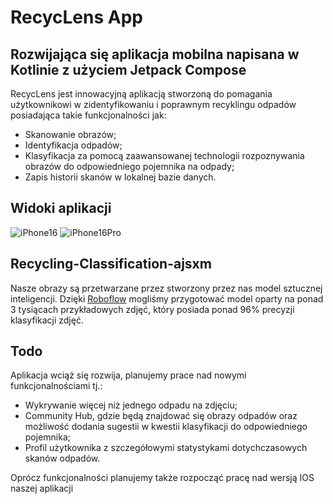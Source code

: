 # RecycLens App

## Rozwijająca się aplikacja mobilna napisana w Kotlinie z użyciem Jetpack Compose

RecycLens jest innowacyjną aplikacją stworzoną do pomagania użytkownikowi w zidentyfikowaniu i poprawnym recyklingu odpadów posiadająca takie funkcjonalności jak:
* Skanowanie obrazów;
* Identyfikacja odpadów;
* Klasyfikacja za pomocą zaawansowanej technologii rozpoznywania obrazów do odpowiedniego pojemnika na odpady;
* Zapis historii skanów w lokalnej bazie danych.

## Widoki aplikacji

![iPhone16](https://github.com/user-attachments/assets/4655cb34-6fcb-4097-aa81-270e65884434)
![iPhone16Pro](https://github.com/user-attachments/assets/09fdaf5a-0551-4a13-96d3-8f109ac62fa9)

## Recycling-Classification-ajsxm
Nasze obrazy są przetwarzane przez stworzony przez nas model sztucznej inteligencji.
Dzięki [Roboflow](https://roboflow.com/) mogliśmy przygotować model oparty na ponad 3 tysiącach przykładowych zdjęć, który posiada ponad 96% precyzji klasyfikacji zdjęć.

## Todo
Aplikacja wciąż się rozwija, planujemy prace nad nowymi funkcjonalnościami tj.: 
* Wykrywanie więcej niż jednego odpadu na zdjęciu;
* Community Hub, gdzie będą znajdować się obrazy odpadów oraz możliwość dodania sugestii w kwestii klasyfikacji do odpowiedniego pojemnika;
* Profil użytkownika z szczegółowymi statystykami dotychczasowych skanów odpadów.

Oprócz funkcjonalności planujemy także rozpocząć pracę nad wersją IOS naszej aplikacji
